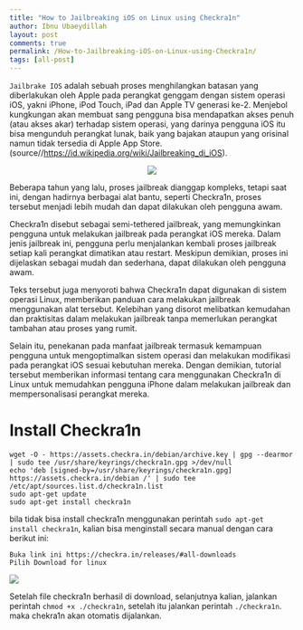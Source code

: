 ```yaml
---
title: "How to Jailbreaking iOS on Linux using Checkra1n"
author: Ibnu Ubaeydillah
layout: post
comments: true
permalink: /How-to-Jailbreaking-iOS-on-Linux-using-Checkra1n/
tags: [all-post]
---
```


``Jailbrake IOS`` adalah sebuah proses menghilangkan batasan yang diberlakukan oleh Apple pada perangkat genggam dengan sistem operasi iOS, yakni iPhone, iPod Touch, iPad dan Apple TV generasi ke-2. Menjebol kungkungan akan membuat sang pengguna bisa mendapatkan akses penuh (atau akses akar) terhadap sistem operasi, yang darinya pengguna iOS itu bisa mengunduh perangkat lunak, baik yang bajakan ataupun yang orisinal namun tidak tersedia di Apple App Store. 
(source//https://id.wikipedia.org/wiki/Jailbreaking_di_iOS). 
<br>

<center>
<img src="https://github-production-user-asset-6210df.s3.amazonaws.com/28418984/290683914-e3effa61-7038-4266-ab2b-c1dc026e8ae1.jpeg?X-Amz-Algorithm=AWS4-HMAC-SHA256&X-Amz-Credential=AKIAIWNJYAX4CSVEH53A%2F20231214%2Fus-east-1%2Fs3%2Faws4_request&X-Amz-Date=20231214T233755Z&X-Amz-Expires=300&X-Amz-Signature=fcbb178a64227080435f7c9edcbc377704b694f5eae2dd3694f643a943f9b1c4&X-Amz-SignedHeaders=host&actor_id=28418984&key_id=0&repo_id=517898668">
</center>

Beberapa tahun yang lalu, proses jailbreak dianggap kompleks, tetapi saat ini, dengan hadirnya berbagai alat bantu, seperti Checkra1n, proses tersebut menjadi lebih mudah dan dapat dilakukan oleh pengguna awam.

Checkra1n disebut sebagai semi-tethered jailbreak, yang memungkinkan pengguna untuk melakukan jailbreak pada perangkat iOS mereka. Dalam jenis jailbreak ini, pengguna perlu menjalankan kembali proses jailbreak setiap kali perangkat dimatikan atau restart. Meskipun demikian, proses ini dijelaskan sebagai mudah dan sederhana, dapat dilakukan oleh pengguna awam.

Teks tersebut juga menyoroti bahwa Checkra1n dapat digunakan di sistem operasi Linux, memberikan panduan cara melakukan jailbreak menggunakan alat tersebut. Kelebihan yang disorot melibatkan kemudahan dan praktisitas dalam melakukan jailbreak tanpa memerlukan perangkat tambahan atau proses yang rumit.

Selain itu, penekanan pada manfaat jailbreak termasuk kemampuan pengguna untuk mengoptimalkan sistem operasi dan melakukan modifikasi pada perangkat iOS sesuai kebutuhan mereka. Dengan demikian, tutorial tersebut memberikan informasi tentang cara menggunakan Checkra1n di Linux untuk memudahkan pengguna iPhone dalam melakukan jailbreak dan mempersonalisasi perangkat mereka.

<h1>Install Checkra1n</h1>

``` 
wget -O - https://assets.checkra.in/debian/archive.key | gpg --dearmor | sudo tee /usr/share/keyrings/checkra1n.gpg >/dev/null
echo 'deb [signed-by=/usr/share/keyrings/checkra1n.gpg] https://assets.checkra.in/debian /' | sudo tee /etc/apt/sources.list.d/checkra1n.list
sudo apt-get update
sudo apt-get install checkra1n
```
bila tidak bisa install checkra1n menggunakan perintah ``sudo apt-get install checkra1n``, kalian bisa menginstall secara manual dengan cara berikut ini:

```
Buka link ini https://checkra.in/releases/#all-downloads
Pilih Download for linux
```
<img src="https://github-production-user-asset-6210df.s3.amazonaws.com/28418984/290685997-c5fc7739-6fc0-45a2-aa6c-d087ffba3df4.png?X-Amz-Algorithm=AWS4-HMAC-SHA256&X-Amz-Credential=AKIAIWNJYAX4CSVEH53A%2F20231214%2Fus-east-1%2Fs3%2Faws4_request&X-Amz-Date=20231214T235148Z&X-Amz-Expires=300&X-Amz-Signature=d06dfe60e40489ec0149ce7cb3fb6a44ee7fe541638b9022d233f9828959ad36&X-Amz-SignedHeaders=host&actor_id=28418984&key_id=0&repo_id=517898668">

Setelah file checkra1n berhasil di download, selanjutnya kalian, jalankan perintah ``chmod +x ./checkra1n``, setelah itu jalankan perintah ``./checkra1n``. maka chekra1n akan otomatis dijalankan.  
